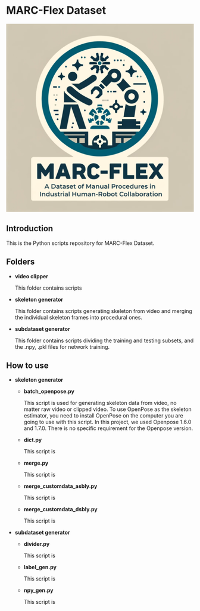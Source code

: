 # MARC-Flex Dataset
 ![MARC-Flex Dataset](/media/marc-flex_full_logo.png)

## Introduction
This is the Python scripts repository for MARC-Flex Dataset.

## Folders
 - **video clipper**
 
    This folder contains scripts
 - **skeleton generator**
    
    This folder contains scripts generating skeleton from video and merging the individual skeleton frames into procedural ones.
 - **subdataset generator**
    
    This folder contains scripts dividing the training and testing subsets, and the .npy, .pkl files for network training.

## How to use
 - **skeleton generator**
    - **batch_openpose.py**

        This script is used for generating skeleton data from video, no matter raw video or clipped video.
        To use OpenPose as the skeleton estimator, you need to install OpenPose on the computer you are going to use with this script. In this project, we used Openpose 1.6.0 and 1.7.0. There is no specific requirement for the Openpose version.

    - **dict.py**

        This script is 
    - **merge.py**

        This script is 
    - **merge_customdata_asbly.py**

        This script is 
    - **merge_customdata_dsbly.py**

        This script is 
 - **subdataset generator**
    - **divider.py**

        This script is 
    - **label_gen.py**

        This script is 
    - **npy_gen.py**

        This script is 
